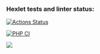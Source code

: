 ### Hexlet tests and linter status:
[![Actions Status](https://github.com/StanislavShein/php-project-48/workflows/hexlet-check/badge.svg)](https://github.com/StanislavShein/php-project-48/actions)

[![PHP CI](https://github.com/StanislavShein/php-project-48/actions/workflows/phpci.yml/badge.svg)](https://github.com/StanislavShein/php-project-48/actions/workflows/phpci.yml)

<a href="https://codeclimate.com/github/StanislavShein/php-project-48/maintainability"><img src="https://api.codeclimate.com/v1/badges/c43a112720a0fab650a6/maintainability" /></a>
